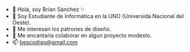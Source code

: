 - 👋 Hola, soy Brian Sánchez ✨ 
- 👀 Soy Estudiante de Informática en la UNO (Universida Nacional del Oeste).
- 🌱 Me interesan los patrones de diseño.
- 💞️ Me encantaría colaborar en algun proyecto modesto.
- 📫 bescodigo@gmail.com

